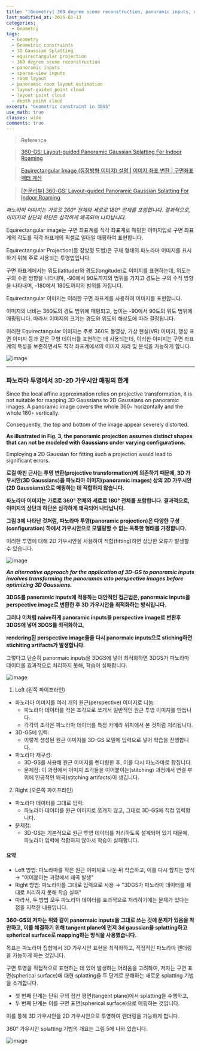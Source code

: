 ```yaml
---
title: "[Geometry] 360 degree scene reconstruction, panoramic inputs, equirectangular projection"
last_modified_at: 2025-01-13
categories:
  - Geometry
tags:
  - Geometry
  - Geometric constraints
  - 3D Gaussian Splatting
  - equirectangular projection
  - 360 degree scene reconstruction
  - panoramic inputs
  - sparse-view inputs
  - room layout
  - panoramic room layout estimation
  - layout-guided point cloud
  - layout point cloud
  - depth point cloud
excerpt: "Geometric constraint in 3DGS"
use_math: true
classes: wide
comments: true
---
```


> Reference

> [360-GS: Layout-guided Panoramic Gaussian Splatting For Indoor Roaming](https://arxiv.org/pdf/2402.00763)

> [Equirectangular Image (등장방형 이미지) 설명 | 이미지 좌표 변환 | 구면좌표 벡터 계산](https://mvje.tistory.com/211)

> [[논문리뷰] 360-GS: Layout-guided Panoramic Gaussian Splatting For Indoor Roaming](https://kimjy99.github.io/%EB%85%BC%EB%AC%B8%EB%A6%AC%EB%B7%B0/360-gs/)

_파노라마 이미지는 가로로 360° 전체와 세로로 180° 전체를 포함합니다. 결과적으로, 이미지의 상단과 하단은 심각하게 왜곡되어 나타납니다._

Equirectangular image는 구면 좌표계를 직각 좌표계로 매핑한 이미지입로 구면 좌표계의 각도를 직각 좌표계의 픽셀로 일대일 매핑하여 표현합니다.

Equirectangular Projection(등 장방형 도법)은 구체 형태의 파노라마 이미지를 표시하기 위해 주로 사용되는 투영법입니다.

구면 좌표계에서는 위도(latitude)와 경도(longitude)로 이미지를 표현하는데, 위도는 구의 수평 방향을 나타내며, -90에서 90도까지의 범위를 가지고 경도는 구의 수직 방향을 나타내며, -180에서 180도까지의 범위를 가집니다. 

Equirectangular 이미지는 이러한 구면 좌표계를 사용하여 이미지를 표현합니다. 

이미지의 너비는 360도의 경도 범위에 매핑되고, 높이는 -90에서 90도의 위도 범위에 매핑됩니다. 따라서 이미지의 크기는 경도와 위도의 해상도에 따라 결정됩니다.

이러한 Equirectangular 이미지는 주로 360도 동영상, 가상 현실(VR) 이미지, 행성 표면 이미지 등과 같은 구형 데이터를 표현하는 데 사용되는데, 이러한 이미지는 구면 좌표계의 특성을 보존하면서도 직각 좌표계에서의 이미지 처리 및 분석을 가능하게 합니다.

![image](https://github.com/user-attachments/assets/33edaad8-ab12-472e-a591-da73d2f231d4)

----------

### 파노라마 투영에서 3D-2D 가우시안 매핑의 한계

Since the local affine approximation relies on projective transformation, it is not suitable for mapping 3D Gaussians to 2D Gaussians on panoramic images. A panoramic image covers the whole 360◦ horizontally and the whole 180◦ vertically.

Consequently, the top and bottom of the image appear severely distorted. 

**As illustrated in Fig. 3, the panoramic projection assumes distinct shapes that can not be modeled with Gaussians under varying configurations.**

Employing a 2D Gaussian for fitting such a projection would lead to significant errors.

**로컬 아핀 근사는 투영 변환(projective transformation)에 의존하기 때문에, 3D 가우시안(3D Gaussians)을 파노라마 이미지(panoramic images) 상의 2D 가우시안(2D Gaussians)으로 매핑하는 데 적합하지 않습니다.**

**파노라마 이미지는 가로로 360° 전체와 세로로 180° 전체를 포함합니다. 결과적으로, 이미지의 상단과 하단은 심각하게 왜곡되어 나타납니다.**

**그림 3에 나타난 것처럼, 파노라마 투영(panoramic projection)은 다양한 구성(configuration) 하에서 가우시안으로 모델링할 수 없는 독특한 형태를 가정합니다.**

이러한 투영에 대해 2D 가우시안을 사용하여 적합(fitting)하면 상당한 오류가 발생할 수 있습니다.

![image](https://github.com/user-attachments/assets/f2bf93fb-c12a-4e17-bb76-3985976916fb)

_**An alternative approach for the application of 3D-GS to panoramic inputs involves transforming the panoramas into perspective images before optimizing 3D Gaussians.**_

**3DGS를 panoramic inputs에 적용하는 대안적인 접근법은, panormaic inputs을 perspective image로 변환한 후 3D 가우시안을 최적화하는 방식입니다.**

**그러나 이처럼 naive하게 panoramic inputs을 perspective image로 변환후 3DGS에 넣어 3DGS를 최적화하고,**

**rendering된 perspective image들을 다시 panormaic inputs으로 stiching하면 stichiting artifacts가 발생합니다.**

그렇다고 단순히 panormaic inputs을 3DGS에 넣어 최적화하면 3DGS가 파노라마 데이터를 효과적으로 처리하지 못해, 학습이 실패합니다.

![image](https://github.com/user-attachments/assets/7b836655-332c-4d9f-a11e-591847da4aeb)

1. Left (왼쪽 파이프라인)

- 파노라마 이미지를 여러 개의 원근(perspective) 이미지로 나눔:
  - 파노라마 데이터를 작은 조각으로 쪼개서 일반적인 원근 투영 이미지를 만듭니다.
  - 각각의 조각은 파노라마 데이터를 특정 카메라 위치에서 본 것처럼 처리됩니다.
- 3D-GS에 입력:
  - 이렇게 생성된 원근 이미지를 3D-GS 모델에 입력으로 넣어 학습을 진행합니다.
- 파노라마 재구성:
  - 3D-GS를 사용해 원근 이미지를 렌더링한 후, 이를 다시 파노라마로 합칩니다.
  - 문제점: 이 과정에서 이미지 조각들을 이어붙이는(stitching) 과정에서 연결 부위에 인공적인 왜곡(stitching artifacts)이 생깁니다.

2. Right (오른쪽 파이프라인)
   
- 파노라마 데이터를 그대로 입력:
  - 파노라마 데이터를 원근 이미지로 쪼개지 않고, 그대로 3D-GS에 직접 입력합니다.
- 문제점:
  - 3D-GS는 기본적으로 원근 투영 데이터를 처리하도록 설계되어 있기 때문에, 파노라마 입력에 적합하지 않아서 학습이 실패합니다.

#### 요약
- Left 방법: 파노라마를 작은 원근 이미지로 나눈 뒤 학습하고, 이를 다시 합치는 방식 → "이어붙이는 과정에서 왜곡 발생"
- Right 방법: 파노라마를 그대로 입력으로 사용 → "3DGS가 파노라마 데이터를 제대로 처리하지 못해 학습 실패"
- 따라서, 두 방법 모두 파노라마 데이터를 효과적으로 처리하기에는 문제가 있다는 점을 지적한 내용입니다.

**360-GS의 저자는 위와 같이 panormaic inputs을 그대로 쓰는 것에 문제가 있음을 착안하고, 이를 해결하기 위해 tangent plane에 먼저 3d gaussian을 splatting하고 spherical surface로 mapping하는 방식을 사용했습니다.**

목표는 파노라마 집합에서 3D 가우시안 표현을 최적화하고, 직접적인 파노라마 렌더링을 가능하게 하는 것입니다. 

구면 투영을 직접적으로 표현하는 데 있어 발생하는 어려움을 고려하여, 저자는 구면 표면(spherical surface)에 대한 splatting을 두 단계로 분해하는 새로운 splatting 기법을 소개합니다. 

- 첫 번째 단계는 단위 구의 접선 평면(tangent plane)에서 splatting을 수행하고, 
- 두 번째 단계는 이를 구면 표면(spherical surface)으로 매핑하는 것입니다. 

이를 통해 3D 가우시안을 2D 가우시안으로 투영하여 렌더링을 가능하게 합니다. 

360° 가우시안 splatting 기법의 개요는 그림 5에 나와 있습니다.

![image](https://github.com/user-attachments/assets/4d0198be-7569-4fd8-a894-1f2a10b7f8cf)

